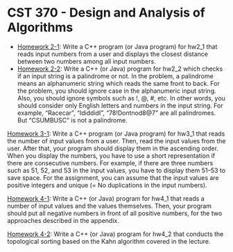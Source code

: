 # CST 370 - Design and Analysis of Algorithms

- [Homework 2-1](./main_hw2_1.cpp): Write a C++ program (or Java program) for hw2_1 that reads input numbers from a user and displays the closest distance between two numbers among all input numbers.
- [Homework 2-2](./main_hw2_2.cpp): Write a C++ (or Java) program for hw2_2 which checks if an input string is a palindrome or not. In the problem, a palindrome means an alphanumeric string which reads the same front to back. For the problem, you should ignore case in the alphanumeric input string. Also, you should ignore symbols such as !, @, #, etc. In other words, you should consider only English letters and numbers in the input string. For example, “Racecar”, “IdiddidI”, “78!Dontnod8@7” are all palindromes. But “CSUMBUSC” is not a palindrome.  

[Homework 3-1](./main_hw3_1.cpp): Write a C++ program (or Java program) for hw3_1 that reads the number of input values from a user. Then, read the input values from the user. After that, your program should display them in the ascending order. When you display the numbers, you have to use a short representation if there are consecutive numbers. For example, if there are three numbers such as 51, 52, and 53 in the input values, you have to display them 51–53 to save space. For the assignment, you can assume that the input values are positive integers and unique (= No duplications in the input numbers).  

[Homework 4-1](./main_hw4_1.cpp): Write a C++ (or Java) program for hw4_1 that reads a number of input values and the values themselves. Then, your program should put all negative numbers in front of all positive numbers, for the two approaches described in the appendix.  

[Homework 4-2](./main_hw4_2.cpp): Write a C++ (or Java) program for hw4_2 that conducts the topological sorting based on the Kahn algorithm covered in the lecture.  


